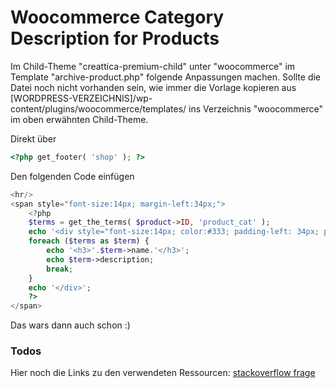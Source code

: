 # Woocommerce Category Description for Products

Im Child-Theme "creattica-premium-child" unter "woocommerce" im Template "archive-product.php"
folgende Anpassungen machen. Sollte die Datei noch nicht vorhanden sein, wie immer die Vorlage
kopieren aus [WORDPRESS-VERZEICHNIS]/wp-content/plugins/woocommerce/templates/ ins Verzeichnis "woocommerce"
im oben erwähnten Child-Theme.

Direkt über 
```php
<?php get_footer( 'shop' ); ?>
```

Den folgenden Code einfügen
```php
<hr/>
<span style="font-size:14px; margin-left:34px;">
    <?php
    $terms = get_the_terms( $product->ID, 'product_cat' );
    echo '<div style="font-size:14px; color:#333; padding-left: 34px; padding-right:34px;">';
    foreach ($terms as $term) {
        echo '<h3>'.$term->name.'</h3>';
        echo $term->description;
        break;
    }
    echo '</div>';
    ?>
</span>
```

Das wars dann auch schon :)

### Todos

Hier noch die Links zu den verwendeten Ressourcen:
[stackoverflow frage](https://stackoverflow.com/questions/15303031/woocommerce-get-category-for-product-page)
